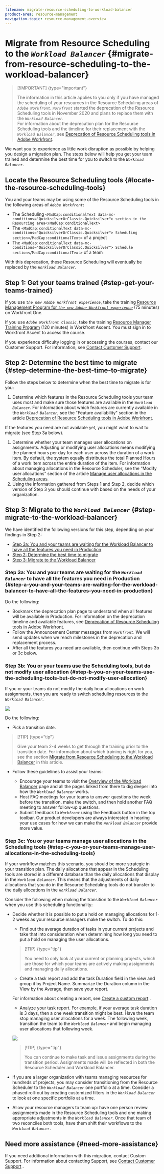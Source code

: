 ```yaml
---
filename: migrate-resource-scheduling-to-workload-balancer
product-area: resource-management
navigation-topic: resource-management-overview
---
```




# Migrate from Resource Scheduling to the *`Workload Balancer`* {#migrate-from-resource-scheduling-to-the-workload-balancer}



>[!IMPORTANT] {type="important"}
>
>The information in this article applies to you only if you have managed the scheduling of your resources in the Resource Scheduling areas of *`Adobe Workfront`*. *`Workfront`* started the deprecation of the Resource Scheduling tools in November 2020 and plans to replace them with the *`Workload Balancer`*.   
>For information about the deprecation plan for the Resource Scheduling tools and the timeline for their replacement with the *`Workload Balancer`*, see [Deprecation of Resource Scheduling tools in Adobe Workfront](deprecate-resource-scheduling.md).   



We want you to experience as little work disruption as possible by helping you design a migration plan. The steps below will help you get your team trained and determine the best time for you to switch to the *`Workload Balancer`*.


##  Locate the Resource Scheduling tools {#locate-the-resource-scheduling-tools}

You and your teams may be using some of the Resource Scheduling tools in the following areas of *`Adobe Workfront`*: 



*  The Scheduling `<MadCap:conditionalText data-mc-conditions="QuicksilverOrClassic.Quicksilver"> section in the Resourcing area</MadCap:conditionalText>`
*  The `<MadCap:conditionalText data-mc-conditions="QuicksilverOrClassic.Quicksilver"> Scheduling section</MadCap:conditionalText>` of a project
*  The `<MadCap:conditionalText data-mc-conditions="QuicksilverOrClassic.Quicksilver"> Schedule section</MadCap:conditionalText>` of a team


With this deprecation, these Resource Scheduling will eventually be replaced by the *`Workload Balancer`*. 


##  Step 1: Get your teams trained {#step-get-your-teams-trained}

If you use *`the new Adobe Workfront experience`*, take the training [Resource Management Program for *`the new Adobe Workfront experience`*](https://one.workfront.com/s/resource-management-program-nwe) (75 minutes) on Workfront One.


If you use *`Adobe Workfront Classic`*, take the training [Resource Manager Training Program](https://customer-sso.workfront.com/training?SAMLRequest=fVJdb9swDPwrftOT448ZqyPEAYIEAwJ0Q5B2fdjLwMh0K1SWNJFes38%2FKW22DOjyJIA8nu6OXBCMxsvVxE92jz8mJM5WRBhYO7t2lqYRwx2Gn1rh1%2F1tJ56YPcmiUBOxi738xYXnITjLs0PQ%2FSOC9zPlxgIiZZHYCwXGHEA9i2wT6bWFxP0OE5Gb%2FWVLHBxAW20fRbbddOK76ufz9jBv83YYPuYN1nU%2B76HJq1q10H6o2rq%2FiVCiCbeWGCx3oi7rMq%2BqvGzu60qWN7JpvonsAQOdRNSzUmTH0ViSSWsnpmClA9IkLYxIkpW8W32%2BlREo4RzM5Yi%2FPuODY6ecEctFQsuTurBM5qP3fyJbFJeIxetmvkTG7WbnjFa%2FspUx7mUdEBg7wWFCkX1yYQS%2BriFVdJ8PJ6j0yTsxWhbF%2BZe31WN%2FOoS4d8YjZ2s3egiaUlB4BMVnE5eotYmx7HFYXk1OSZVwsbyLT9xyv4vBoIpf3gew5F3gN%2F%2Fvkr%2F2%2FiP0T%2FfyjJe%2FAQ%3D%3D) (120 minutes) in&nbsp;Workfront Ascent. You must sign in to Workfront Ascent to access the course. 


If you experience difficulty logging in or accessing the courses, contact our Customer Support.&nbsp;For information, see [Contact Customer Support](contact-customer-support.md). 


##  Step 2: Determine the best time to migrate {#step-determine-the-best-time-to-migrate}

Follow the steps below to determine when the best time to migrate is for you: 



1.  Determine which features in the Resource Scheduling tools your team uses most and make sure those features are available in the *`Workload Balancer`*. For information about which features are currently available in the *`Workload Balancer`*, see the "Feature availability" section in the article [Deprecation of Resource Scheduling tools in Adobe Workfront](deprecate-resource-scheduling.md). 


   If the features you need are not available yet, you might want to wait to migrate (see Step 3a below).

1.  Determine whether your team manages user allocations on assignments. Adjusting or modifying user allocations means modifying the planned hours per day for each user across the duration of a work item. By default, the system equally distributes the total Planned Hours of a work item across the entire duration of the item. For information about managing allocations in the Resource Scheduler, see the “Modify user allocations” section of the article [Manage user allocations in the Scheduling areas](manage-allocations-scheduling-areas.md).
1.  Using the information gathered from Steps 1 and Step 2, decide which version of Step 3 you should continue with based on the needs of your organization.




##  Step 3: Migrate to the *`Workload Balancer`* {#step-migrate-to-the-workload-balancer}

We have identified the following versions for this step, depending on your findings in Step 2:



*  [Step 3a: You and your teams are waiting for the Workload Balancer to have all the features you need in Production](#step) 
*  [Step 2: Determine the best time to migrate](#step2) 
*  [Step 3: Migrate to the Workload Balancer](#step3) 




### Step 3a: You and your teams are waiting for the *`Workload Balancer`* to have all the features you need in Production {#step-a-you-and-your-teams-are-waiting-for-the-workload-balancer-to-have-all-the-features-you-need-in-production}

Do the following:



*  Bookmark the deprecation plan page to understand when all features will be available in&nbsp;Production. For information on the deprecation timeline and available features, see [Deprecation of Resource Scheduling tools in Adobe Workfront](deprecate-resource-scheduling.md). 
*  Follow the Announcement Center messages from *`Workfront`*. We will send updates when we reach milestones in the deprecation and replacement process. 
*  After all the features you need are available, then continue with Steps 3b or 3c below. 




### Step 3b: You or your teams use the Scheduling tools, but do not modify user allocation {#step-b-you-or-your-teams-use-the-scheduling-tools-but-do-not-modify-user-allocation}

If you or your teams do not modify the daily hour allocations on work assignments, then you are ready to switch scheduling resources to the *`Workload Balancer`*. 


![](assets/nwe-workload-balancer-global-350x125.png)




Do the following: 



*  Pick a transition date. 


  >[!TIP] {type="tip"}
  >
  >Give your team 2-4 weeks to get through the training prior to the transition date. For information about which training is right for you, see the section [Migrate from Resource Scheduling to the Workload Balancer](#step4) in this article. 



*  Follow these guidelines to assist your teams:

    
    
    *  Encourage your teams to visit the [Overview of the Workload Balancer](overview-workload-balancer.md) page and all the pages linked from there to dig deeper into how the *`Workload Balancer`* works. 
    *  Host FAQ meetings for your teams to answer questions the week before the transition, make the switch, and then hold another FAQ meeting to answer follow-up questions.
    *  Submit feedback to *`Workfront`* using the Feedback button in the top toolbar. Our product developers are always interested in hearing your use cases for how we can make the *`Workload Balancer`* provide more value. 
    
    





### Step 3c: You or your teams manage user allocations in the Scheduling tools {#step-c-you-or-your-teams-manage-user-allocations-in-the-scheduling-tools}

If your workflow matches this scenario, you should be more strategic in your transition plan. The daily allocations that appear in the Scheduling tools are stored in a different database than the daily allocations that display in the *`Workload Balancer`*. This means that the adjustments of daily allocations that you do in the Resource Scheduling tools do not transfer to the daily allocations in the *`Workload Balancer`*.


Consider the following when making the transition to the *`Workload Balancer`* when you use this scheduling functionality: 



*  Decide whether it is possible to put a hold on managing allocations for 1-2 weeks as your resource managers make the switch. To do this: 

    
    
    *  Find out the average duration of tasks in your current projects and take that into consideration when determining how long you need to put a hold on managing the user allocations. 
    
    
      >[!TIP] {type="tip"}
      >
      >You need to only look at your current or planning projects, which are those for which your teams are actively making assignments and managing daily allocations. 
    
    
    
    
    

    
    
    *  Create a task report and add the task Duration field in the view and group it by Project Name. Summarize the Duration column in the View by the Average, then save your report. 
    
    
      For information about creating a report, see [Create a custom report](create-custom-report.md) . 
    
    *  Analyze your task report. For example, if your average task duration is 3 days, then a one week transition might be best. Have the team stop managing user allocations for a week. The following week, transition the team to the *`Workload Balancer`* and begin managing user allocations that following week.
    
    
      ![](assets/timeline-stop-using-resource-scheduler-callouts-350x178.png)    
    

    
    
      >[!TIP] {type="tip"}
      >
      >You can continue to make task and issue assignments during the transition period. Assignments made will be reflected in both the Resource Scheduler and Workload Balancer.
    
    
    
    
    

*  If you are a larger organization with teams managing resources for hundreds of projects, you may consider transitioning from the Resource Scheduler to the *`Workload Balancer`* one portfolio at a time. Consider a phased roll-out by creating customized filters in the *`Workload Balancer`* to look at one specific portfolio at a time.





*  Allow your resource managers to team up: have one person review assignments made in the Resource Scheduling tools and one making appropriate adjustments in the *`Workload Balancer`*. Once that team of two reconciles both tools, have them shift their workflows to the *`Workload Balancer`*.




## Need more assistance {#need-more-assistance}

If you need additional information with this migration, contact Custom Support. For information about contacting Support, see [Contact Customer Support](contact-customer-support.md) . 
